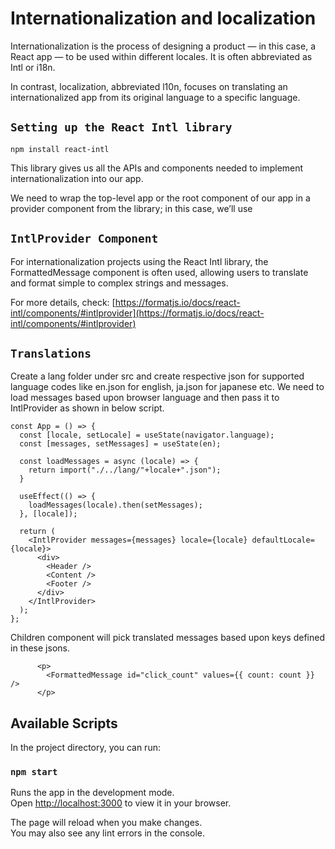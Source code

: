 # Internationalization and localization
Internationalization is the process of designing a product — in this case, a React app — to be used within different locales. It is often abbreviated as Intl or i18n.

In contrast, localization, abbreviated l10n, focuses on translating an internationalized app from its original language to a specific language.

## `Setting up the React Intl library`
```
npm install react-intl
```
This library gives us all the APIs and components needed to implement internationalization into our app.

We need to wrap the top-level app or the root component of our app in a provider component from the library; in this case, we’ll use <IntlProvider>

## `IntlProvider Component`
For internationalization projects using the React Intl library, the FormattedMessage component is often used, allowing users to translate and format simple to complex strings and messages.

For more details, check:
[https://formatjs.io/docs/react-intl/components/#intlprovider](https://formatjs.io/docs/react-intl/components/#intlprovider)

## `Translations`
Create a lang folder under src and create respective json for supported language codes like en.json for english, ja.json for japanese etc.
We need to load messages based upon browser language and then pass it to IntlProvider as shown in below script.

```
const App = () => {
  const [locale, setLocale] = useState(navigator.language);
  const [messages, setMessages] = useState(en);

  const loadMessages = async (locale) => {
    return import("./../lang/"+locale+".json");
  }

  useEffect(() => {
    loadMessages(locale).then(setMessages);
  }, [locale]);

  return (
    <IntlProvider messages={messages} locale={locale} defaultLocale={locale}>
      <div>
        <Header />
        <Content />
        <Footer />
      </div>
    </IntlProvider>
  );
};
```

Children component will pick translated messages based upon keys defined in these jsons.

```
      <p>
        <FormattedMessage id="click_count" values={{ count: count }} />
      </p>
```

## Available Scripts

In the project directory, you can run:

### `npm start`

Runs the app in the development mode.\
Open [http://localhost:3000](http://localhost:3000) to view it in your browser.

The page will reload when you make changes.\
You may also see any lint errors in the console.
